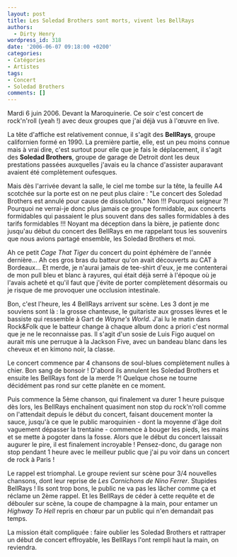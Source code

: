 ```yaml
---
layout: post
title: Les Soledad Brothers sont morts, vivent les BellRays
authors:
  - Dirty Henry
wordpress_id: 318
date: '2006-06-07 09:18:00 +0200'
categories:
- Catégories
- Artistes
tags:
- Concert
- Soledad Brothers
comments: []
---
```

Mardi 6 juin 2006. Devant la Maroquinerie. Ce soir c'est concert de rock'n'roll (yeah !) avec deux groupes que j'ai déjà vus à l'œuvre en live. 

La tête d'affiche est relativement connue, il s'agit des __BellRays__, groupe californien formé en 1990. La première partie, elle, est un peu moins connue mais à vrai dire, c'est surtout pour elle que je fais le déplacement, il s'agit des __Soledad Brothers__, groupe de garage de Detroit dont les deux prestations passées auxquelles j'avais eu la chance d'assister auparavant avaient été complètement oufesques.

Mais dès l'arrivée devant la salle, le ciel me tombe sur la tête, la feuille A4 scotchée sur la porte est on ne peut plus claire : "Le concert des Soledad Brothers est annulé pour cause de dissolution." Non !!! Pourquoi seigneur ?! Pourquoi ne verrai-je donc plus jamais ce groupe formidable, aux concerts formidables qui passaient le plus souvent dans des salles formidables à des tarifs formidables !!! Noyant ma déception dans la bière, je patiente donc jusqu'au début du concert des BellRays en me rappelant tous les souvenirs que nous avions partagé ensemble, les Soledad Brothers et moi. 

Ah ce petit *Cage That Tiger* du concert du point éphémère de l'année dernière... Ah ces gros bras du batteur qu'on avait découverts au CAT à Bordeaux... Et merde, je n'aurai jamais de tee-shirt d'eux, je me contenterai de mon pull bleu et blanc à rayures, qui était déjà serré à l'époque où je l'avais acheté et qu'il faut que j'évite de porter complètement désormais ou je risque de me provoquer une occlusion intestinale.

<img352>

Bon, c'est l'heure, les 4 BellRays arrivent sur scène. Les 3 dont je me souviens sont là : la grosse chanteuse, le guitariste aux grosses lèvres et le bassiste qui ressemble à Gart de *Wayne's World*. J'ai lu le matin dans Rock&Folk que le batteur change à chaque album donc a priori c'est normal que je ne le reconnaisse pas. Il s'agit d'un sosie de Luis Figo auquel on aurait mis une perruque à la Jackson Five, avec un bandeau blanc dans les cheveux et en kimono noir, la classe. 

Le concert commence par 4 chansons de soul-blues complètement nulles à chier. Bon sang de bonsoir ! D'abord ils annulent les Soledad Brothers et ensuite les BellRays font de la merde ?! Quelque chose ne tourne décidément pas rond sur cette planète en ce moment. 

Puis commence la 5ème chanson, qui finalement va durer 1 heure puisque dès lors, les BellRays enchaînent quasiment non stop du rock'n'roll comme on l'attendait depuis le début du concert, faisant doucement monter la sauce, jusqu'à ce que le public maroquinien - dont la moyenne d'âge doit vaguement dépasser la trentaine - commence à bouger les pieds, les mains et se mette à pogoter dans la fosse. Alors que le début du concert laissait augurer le pire, il est finalement incroyable ! Pensez-donc, du garage non stop pendant 1 heure avec le meilleur public que j'ai pu voir dans un concert de rock à Paris !

Le rappel est triomphal. Le groupe revient sur scène pour 3/4 nouvelles chansons, dont leur reprise de *Les Cornichons de Nino Ferrer*. Stupides BellRays ! Ils sont trop bons, le public ne va pas les lâcher comme ça et réclame un 2ème rappel. Et les BellRays de céder à cette requête et de débouler sur scène, la coupe de champagne à la main, pour entamer un *Highway To Hell* repris en chœur par un public qui n'en demandait pas temps.

La mission était compliquée : faire oublier les Soledad Brothers et rattraper un début de concert effroyable, les BellRays l'ont rempli haut la main, on reviendra.
